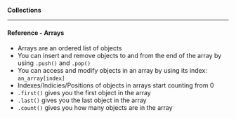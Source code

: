 **Collections**

---

#### Reference - Arrays

* Arrays are an ordered list of objects
* You can insert and remove objects to and from the end of the array by using
  `.push()` and `.pop()`
* You can access and modify objects in an array by using its index: `an_array[index]`
* Indexes/Indicies/Positions of objects in arrays start counting from 0
* `.first()` gives you the first object in the array
* `.last()` gives you the last object in the array
* `.count()` gives you how many objects are in the array
